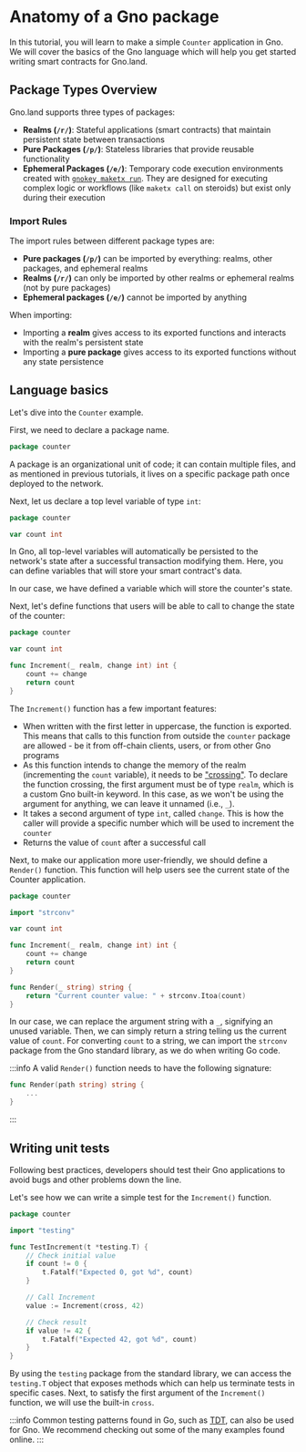 # Anatomy of a Gno package

In this tutorial, you will learn to make a simple `Counter` application in
Gno. We will cover the basics of the Gno language which will help you get
started writing smart contracts for Gno.land.

## Package Types Overview

Gno.land supports three types of packages:
- **Realms (`/r/`)**: Stateful applications (smart contracts) that maintain 
  persistent state between transactions
- **Pure Packages (`/p/`)**: Stateless libraries that provide reusable 
  functionality
- **Ephemeral Packages (`/e/`)**: Temporary code execution environments created 
  with [`gnokey maketx run`](../users/interact-with-gnokey.md#run). They are 
  designed for executing complex logic or workflows (like `maketx call` on 
  steroids) but exist only during their execution

### Import Rules

The import rules between different package types are:
- **Pure packages (`/p/`)** can be imported by everything: realms, other 
  packages, and ephemeral realms
- **Realms (`/r/`)** can only be imported by other realms or ephemeral realms 
  (not by pure packages)
- **Ephemeral packages (`/e/`)** cannot be imported by anything

When importing:
- Importing a **realm** gives access to its exported functions and interacts 
  with the realm's persistent state
- Importing a **pure package** gives access to its exported functions without 
  any state persistence

## Language basics

Let's dive into the `Counter` example.

First, we need to declare a package name.

```go
package counter
```

A package is an organizational unit of code; it can contain multiple files, and
as mentioned in previous tutorials, it lives on a specific package path once
deployed to the network.

Next, let us declare a top level variable of type `int`:

```go
package counter

var count int
```

In Gno, all top-level variables will automatically be persisted to the network's
state after a successful transaction modifying them. Here, you can define
variables that will store your smart contract's data.

In our case, we have defined a variable which will store the counter's state.

Next, let's define functions that users will be able to call to change the state
of the counter:

```go
package counter

var count int

func Increment(_ realm, change int) int {
	count += change
	return count
}
```

The `Increment()` function has a few important features:
- When written with the first letter in uppercase, the function is
exported. This means that calls to this function from outside the `counter`
package are allowed - be it from off-chain clients, users, or from other Gno programs
- As this function intends to change the memory of the realm (incrementing the 
`count` variable), it needs to be ["crossing"](../resources/gno-interrealm.md). 
To declare the function crossing, the first argument must be of type `realm`, 
which is a custom Gno built-in keyword. In this case, as we won't be using the 
argument for anything, we can leave it unnamed (i.e., `_`).
- It takes a second argument of type `int`, called `change`. This is how the caller
will provide a specific number which will be used to increment the `counter`
- Returns the value of `count` after a successful call

Next, to make our application more user-friendly, we should define a `Render()`
function. This function will help users see the current state of the Counter
application.

```go gno path=counter.gno run_expr=println(Render(""))
package counter

import "strconv"

var count int

func Increment(_ realm, change int) int {
	count += change
	return count
}

func Render(_ string) string {
	return "Current counter value: " + strconv.Itoa(count)
}
```

In our case, we can replace the argument string with a `_`, signifying an unused
variable. Then, we can simply return a string telling us the current value of
`count`. For converting `count` to a string, we can import the `strconv` package
from the Gno standard library, as we do when writing Go code.

:::info
A valid `Render()` function needs to have the following signature:
```go
func Render(path string) string {
	...
}
```
:::

## Writing unit tests

Following best practices, developers should test their Gno applications to avoid
bugs and other problems down the line.

Let's see how we can write a simple test for the `Increment()` function.

```go gno path=counter_test.gno depends_on=counter.gno
package counter

import "testing"

func TestIncrement(t *testing.T) {
	// Check initial value
	if count != 0 {
		t.Fatalf("Expected 0, got %d", count)
	}

	// Call Increment
	value := Increment(cross, 42)

	// Check result
	if value != 42 {
		t.Fatalf("Expected 42, got %d", count)
	}
}
```

By using the `testing` package from the standard library, we can access the
`testing.T` object that exposes methods which can help us terminate tests in specific cases.
Next, to satisfy the first argument of the `Increment()` function, we will use the
built-in `cross`.

:::info
Common testing patterns found in Go, such as [TDT](https://go.dev/wiki/TableDrivenTests),
can also be used for Gno. We recommend checking out some of the many examples
found online.
:::

